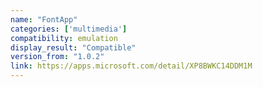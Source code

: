 ```yaml
---
name: "FontApp"
categories: ['multimedia']
compatibility: emulation
display_result: "Compatible"
version_from: "1.0.2"
link: https://apps.microsoft.com/detail/XP8BWKC14DDM1M
---
```

